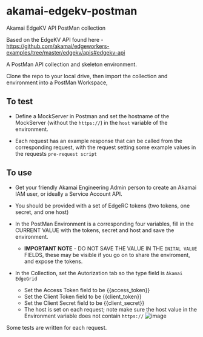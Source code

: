 # akamai-edgekv-postman
Akamai EdgeKV API PostMan collection


Based on the EdgeKV API found here - https://github.com/akamai/edgeworkers-examples/tree/master/edgekv/apis#edgekv-api

A PostMan API collection and skeleton environment.

Clone the repo to your local drive, then import the collection and environment into a PostMan Workspace,

## To test 
- Define a MockServer in Postman and set the hostname of the MockServer (without the `https://`) in the `host` variable of the environment.

- Each request has an example response that can be called from the corresponding request, with the request setting some example values in the requests `pre-request script`

## To use
- Get your friendly Akamai Engineering Admin person to create an Akamai IAM user, or ideally a Service Account API.

- You should be provided with a set of EdgeRC tokens (two tokens, one secret, and one host)

- In the PostMan Environment is a corresponding four variables, fill in the CURRENT VALUE with the tokens, secret and host and save the environment.
  - **IMPORTANT NOTE** - DO NOT SAVE THE VALUE IN THE `INITAL VALUE` FIELDS, these may be visible if you go on to share the enviroment, and expose the tokens.

- In the Collection, set the Autorization tab so the type field is `Akamai EdgeGrid`
  - Set the Access Token field to be {{access_token}}
  - Set the Client Token field to be {{client_token}}
  - Set the Client Secret field to be {{client_secret}}
  - The host is set on each request; note make sure the host value in the Environment variable does not contain `https://`
![image](https://user-images.githubusercontent.com/11668707/136386973-4aa95431-7f70-4912-87ab-d7fad467013e.png)


Some tests are written for each request.


